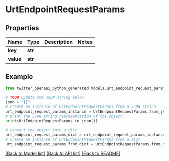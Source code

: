 # UrtEndpointRequestParams


## Properties

Name | Type | Description | Notes
------------ | ------------- | ------------- | -------------
**key** | **str** |  | 
**value** | **str** |  | 

## Example

```python
from twitter_openapi_python_generated.models.urt_endpoint_request_params import UrtEndpointRequestParams

# TODO update the JSON string below
json = "{}"
# create an instance of UrtEndpointRequestParams from a JSON string
urt_endpoint_request_params_instance = UrtEndpointRequestParams.from_json(json)
# print the JSON string representation of the object
print(UrtEndpointRequestParams.to_json())

# convert the object into a dict
urt_endpoint_request_params_dict = urt_endpoint_request_params_instance.to_dict()
# create an instance of UrtEndpointRequestParams from a dict
urt_endpoint_request_params_from_dict = UrtEndpointRequestParams.from_dict(urt_endpoint_request_params_dict)
```
[[Back to Model list]](../README.md#documentation-for-models) [[Back to API list]](../README.md#documentation-for-api-endpoints) [[Back to README]](../README.md)


